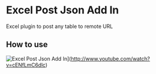 Excel Post Json Add In
======================

Excel plugin to post any table to remote URL

How to use
----------

![Excel Post Json Add In](http://img.youtube.com/vi/cENfLmC6dlc/0.jpg)](http://www.youtube.com/watch?v=cENfLmC6dlc)

